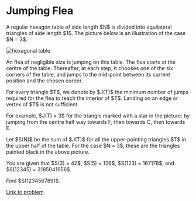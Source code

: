 # Jumping Flea

<p>A regular hexagon table of side length $N$ is divided into equilateral triangles of side length $1$. The picture below is an illustration of the case $N = 3$.</p>

<div class="center">
<img src="project/images/p702_jumping_flea.png" alt="hexagonal table" /></div>

<p>An flea of negligible size is jumping on this table. The flea starts at the centre of the table. Thereafter, at each step, it chooses one of the six corners of the table, and jumps to the mid-point between its current position and the chosen corner.</p>

<p>For every triangle $T$, we denote by $J(T)$ the minimum number of jumps required for the flea to reach the interior of $T$. Landing on an edge or vertex of $T$ is not sufficient.</p>

<p>For example, $J(T) = 3$ for the triangle marked with a star in the picture: by jumping from the centre half way towards F, then towards C, then towards E.</p>

<p>Let $S(N)$ be the sum of $J(T)$ for all the upper-pointing triangles $T$ in the upper half of the table. For the case $N = 3$, these are the triangles painted black in the above picture.</p>

<p>You are given that $S(3) = 42$, $S(5) = 126$, $S(123) = 167178$, and $S(12345) = 3185041956$.</p>

<p>Find $S(123456789)$.</p>


[Link to problem](https://projecteuler.net/problem=702)
